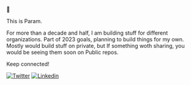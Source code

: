 👋 

This is Param.

For more than a decade and half, I am building stuff for different organizations. 
Part of 2023 goals, planning to build things for my own. 
Mostly would build stuff on private, but If something woth sharing, you would be seeing them soon on Public repos.

Keep connected!

[![Twitter](https://img.shields.io/badge/Twitter-1DA1F2?style=for-the-badge&logo=twitter&logoColor=white)](https://twitter.com/thaadihige)
[![Linkedin](https://img.shields.io/badge/LinkedIn-0077B5?style=for-the-badge&logo=linkedin&logoColor=white)](https://www.linkedin.com/in/paramsdet)


